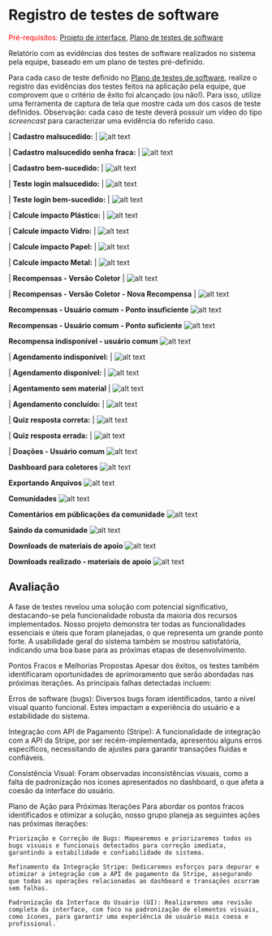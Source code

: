 # Registro de testes de software

<span style="color:red">Pré-requisitos: <a href="05-Projeto-interface.md"> Projeto de interface</a></span>, <a href="08-Plano-testes-software.md"> Plano de testes de software</a>

Relatório com as evidências dos testes de software realizados no sistema pela equipe, baseado em um plano de testes pré-definido.

Para cada caso de teste definido no <a href="08-Plano-testes-software.md"> Plano de testes de software</a>, realize o registro das evidências dos testes feitos na aplicação pela equipe, que comprovem que o critério de êxito foi alcançado (ou não!). Para isso, utilize uma ferramenta de captura de tela que mostre cada um dos casos de teste definidos. Observação: cada caso de teste deverá possuir um vídeo do tipo _screencast_ para caracterizar uma evidência do referido caso.

|  **Cadastro malsucedido:** |
 ![alt text](image-3.png)

| **Cadastro malsucedido senha fraca:** |
 ![alt text](image-4.png)

| **Cadastro bem-sucedido:** |
 ![alt text](image-5.png)

| **Teste login malsucedido:** |
 ![alt text](image-6.png)

| **Teste login bem-sucedido:** |
 ![alt text](image-7.png)

| **Calcule impacto Plástico:** |
 ![alt text](image-8.png)

| **Calcule impacto Vidro:** |
 ![alt text](image-9.png)

| **Calcule impacto Papel:** |
 ![alt text](image-10.png)
 
| **Calcule impacto Metal:** |
 ![alt text](image-11.png)

 | **Recompensas - Versão Coletor** |
 ![alt text](image-17.png)

 | **Recompensas - Versão Coletor - Nova Recompensa** |
 ![alt text](image-18.png)

**Recompensas - Usuário comum - Ponto insuficiente**
![alt text](image-46.png)

**Recompensas - Usuário comum - Ponto suficiente**
![alt text](image-47.png)

**Recompensa indisponível - usuário comum**
![alt text](image-48.png)

| **Agendamento indisponível:** |
 ![alt text](image-12.png)

| **Agendamento disponível:** |
 ![alt text](image-13.png)

| **Agentamento sem material** |
![alt text](image-35.png)

| **Agendamento concluído:** |
 ![alt text](image-34.png)

| **Quiz resposta correta:** |
 ![alt text](image-15.png)

| **Quiz resposta errada:** |
 ![alt text](image-16.png)

| **Doações - Usuário comum**
![alt text](image-43.png)

**Dashboard para coletores**
![alt text](image-44.png)

**Exportando Arquivos**
![alt text](image-45.png)

**Comunidades**
![alt text](image-49.png)

**Comentários em públicações da comunidade**
![alt text](image-50.png)

**Saindo da comunidade**
![alt text](image-51.png)

**Downloads de materiais de apoio**
![alt text](image-53.png)

**Downloads realizado - materiais de apoio**
![alt text](image-52.png)


## Avaliação

A fase de testes revelou uma solução com potencial significativo, destacando-se pela funcionalidade robusta da maioria dos recursos implementados. Nosso projeto demonstra ter todas as funcionalidades essenciais e úteis que foram planejadas, o que representa um grande ponto forte. A usabilidade geral do sistema também se mostrou satisfatória, indicando uma boa base para as próximas etapas de desenvolvimento.

Pontos Fracos e Melhorias Propostas
Apesar dos êxitos, os testes também identificaram oportunidades de aprimoramento que serão abordadas nas próximas iterações. As principais falhas detectadas incluem:

Erros de software (bugs): Diversos bugs foram identificados, tanto a nível visual quanto funcional. Estes impactam a experiência do usuário e a estabilidade do sistema.

Integração com API de Pagamento (Stripe): A funcionalidade de integração com a API da Stripe, por ser recém-implementada, apresentou alguns erros específicos, necessitando de ajustes para garantir transações fluidas e confiáveis.

Consistência Visual: Foram observadas inconsistências visuais, como a falta de padronização nos ícones apresentados no dashboard, o que afeta a coesão da interface do usuário.

Plano de Ação para Próximas Iterações
Para abordar os pontos fracos identificados e otimizar a solução, nosso grupo planeja as seguintes ações nas próximas iterações:

    Priorização e Correção de Bugs: Mapearemos e priorizaremos todos os bugs visuais e funcionais detectados para correção imediata, garantindo a estabilidade e confiabilidade do sistema.

    Refinamento da Integração Stripe: Dedicaremos esforços para depurar e otimizar a integração com a API de pagamento da Stripe, assegurando que todas as operações relacionadas ao dashboard e transações ocorram sem falhas.

    Padronização da Interface do Usuário (UI): Realizaremos uma revisão completa da interface, com foco na padronização de elementos visuais, como ícones, para garantir uma experiência de usuário mais coesa e profissional.


